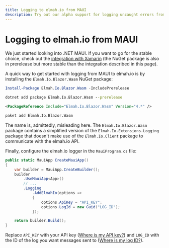 ```yaml
---
title: Logging to elmah.io from MAUI
description: Try out our alpha support for logging uncaught errors from .NET MAUI to elmah.io. Get crashes from real users logged instantly and react before your users.
---
```


# Logging to elmah.io from MAUI

We just started looking into .NET MAUI. If you want to go for the stable choice, check out the [integration with Xamarin](/logging-to-elmah-io-from-xamarin/) (the NuGet package is also in prerelease but more stable than the integration described in this page).

A quick way to get started with logging from MAUI to elmah.io is by installing the `Elmah.Io.Blazor.Wasm` NuGet package:

```powershell fct_label="Package Manager"
Install-Package Elmah.Io.Blazor.Wasm -IncludePrerelease
```
```cmd fct_label=".NET CLI"
dotnet add package Elmah.Io.Blazor.Wasm --prerelease
```
```xml fct_label="PackageReference"
<PackageReference Include="Elmah.Io.Blazor.Wasm" Version="4.*" />
```
```xml fct_label="Paket CLI"
paket add Elmah.Io.Blazor.Wasm
```

The name is, admittedly, misleading here. The `Elmah.Io.Blazor.Wasm` package contains a simplified version of the `Elmah.Io.Extensions.Logging` package that doesn't make use of the `Elmah.Io.Client` package to communicate with the elmah.io API.

Finally, configure the elmah.io logger in the `MauiProgram.cs` file:

```csharp
public static MauiApp CreateMauiApp()
{
	var builder = MauiApp.CreateBuilder();
	builder
		.UseMauiApp<App>()
		// ...
		.Logging
			.AddElmahIo(options =>
			{
				options.ApiKey = "API_KEY";
				options.LogId = new Guid("LOG_ID");
			});

	return builder.Build();
}
```

Replace `API_KEY` with your API key ([Where is my API key?](https://docs.elmah.io/where-is-my-api-key/)) and `LOG_ID` with the ID of the log you want messages sent to ([Where is my log ID?](https://docs.elmah.io/where-is-my-log-id/)).